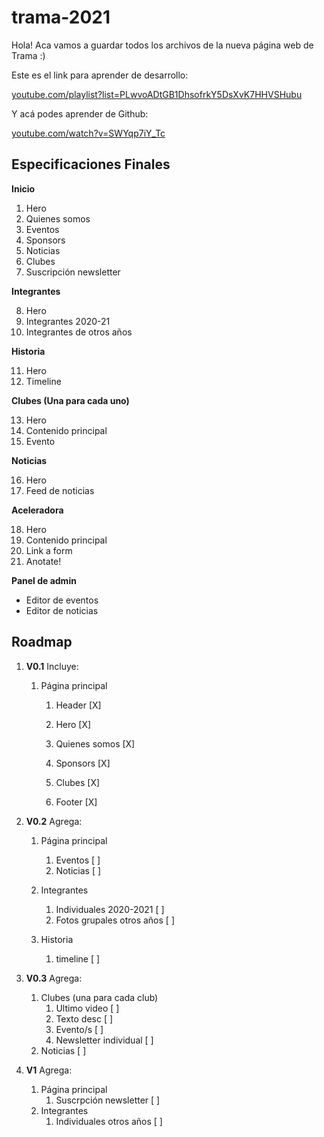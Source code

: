 # trama-2021

Hola!
Aca vamos a guardar todos los archivos de la nueva página web de Trama :)

Este es el link para aprender de desarrollo:

[youtube.com/playlist?list=PLwvoADtGB1DhsofrkY5DsXvK7HHVSHubu](youtube.com/playlist?list=PLwvoADtGB1DhsofrkY5DsXvK7HHVSHubu)

Y acá podes aprender de Github:

[youtube.com/watch?v=SWYqp7iY_Tc](youtube.com/watch?v=SWYqp7iY_Tc)



## Especificaciones Finales

**Inicio**

1. Hero 
2. Quienes somos
3. Eventos
4. Sponsors
5. Noticias
6. Clubes
7. Suscripción newsletter

**Integrantes**

8. Hero
9. Integrantes 2020-21
10. Integrantes de otros años

**Historia**

11. Hero
12. Timeline

**Clubes (Una para cada uno)**

13. Hero
14. Contenido principal
15. Evento

**Noticias**

16. Hero
17. Feed de noticias

**Aceleradora**

18. Hero
19. Contenido principal
20. Link a form
21. Anotate!

**Panel de admin**

- Editor de eventos
- Editor de noticias



## Roadmap

1. **V0.1** Incluye:

   1. Página principal

      1. Header [X]

      2. Hero [X]

      3. Quienes somos [X]

      4. Sponsors [X]

      5. Clubes [X]

      6. Footer [X]

         

2. **V0.2** Agrega:

   1. Página principal

      1. Eventos [  ]
      2. Noticias [  ]

   2. Integrantes

      1. Individuales 2020-2021 [  ]
      2. Fotos grupales otros años [  ]

   3. Historia

      1. timeline [  ]

         

3. **V0.3** Agrega:

   1. Clubes (una para cada club)
      1. Ultimo video [  ]
      2. Texto desc [  ]
      3. Evento/s [  ]
      4. Newsletter individual [  ]
   2. Noticias [  ]

   

4. **V1** Agrega:

   1. Página principal
      1. Suscrpción newsletter [  ]
   2. Integrantes
      1. Individuales otros años [  ]